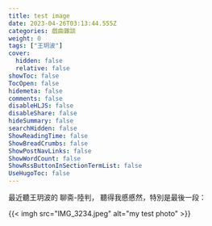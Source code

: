 ```yaml
---
title: test image
date: 2023-04-26T03:13:44.555Z
categories: 戲曲雜談
weight: 0
tags: ["王玥波"]
cover:
  hidden: false
  relative: false
showToc: false
TocOpen: false
hidemeta: false
comments: false
disableHLJS: false
disableShare: false
hideSummary: false
searchHidden: false
ShowReadingTime: false
ShowBreadCrumbs: false
ShowPostNavLinks: false
ShowWordCount: false
ShowRssButtonInSectionTermList: false
UseHugoToc: false
---
```


最近聽王玥波的 聊斋-陸判， 聽得我慼慼然，特別是最後一段：

{{< imgh src="IMG_3234.jpeg" alt="my test photo" >}}